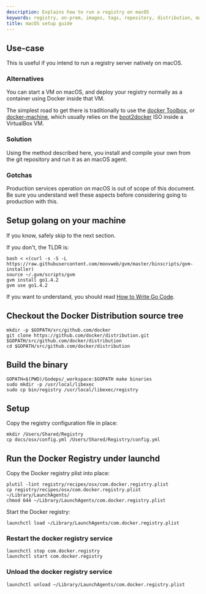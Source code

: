 ```yaml
---
description: Explains how to run a registry on macOS
keywords: registry, on-prem, images, tags, repository, distribution, macOS, recipe, advanced
title: macOS setup guide
---
```

## Use-case

This is useful if you intend to run a registry server natively on macOS.

### Alternatives

You can start a VM on macOS, and deploy your registry normally as a container using Docker inside that VM.

The simplest road to get there is traditionally to use the [docker Toolbox](https://www.docker.com/toolbox), or [docker-machine](/machine/index.md), which usually relies on the [boot2docker](http://boot2docker.io/) ISO inside a VirtualBox VM.

### Solution

Using the method described here, you install and compile your own from the git repository and run it as an macOS agent.

### Gotchas

Production services operation on macOS is out of scope of this document. Be sure you understand well these aspects before considering going to production with this.

## Setup golang on your machine

If you know, safely skip to the next section.

If you don't, the TLDR is:

    bash < <(curl -s -S -L https://raw.githubusercontent.com/moovweb/gvm/master/binscripts/gvm-installer)
    source ~/.gvm/scripts/gvm
    gvm install go1.4.2
    gvm use go1.4.2
    

If you want to understand, you should read [How to Write Go Code](https://golang.org/doc/code.html).

## Checkout the Docker Distribution source tree

    mkdir -p $GOPATH/src/github.com/docker
    git clone https://github.com/docker/distribution.git $GOPATH/src/github.com/docker/distribution
    cd $GOPATH/src/github.com/docker/distribution
    

## Build the binary

    GOPATH=$(PWD)/Godeps/_workspace:$GOPATH make binaries
    sudo mkdir -p /usr/local/libexec
    sudo cp bin/registry /usr/local/libexec/registry
    

## Setup

Copy the registry configuration file in place:

    mkdir /Users/Shared/Registry
    cp docs/osx/config.yml /Users/Shared/Registry/config.yml
    

## Run the Docker Registry under launchd

Copy the Docker registry plist into place:

    plutil -lint registry/recipes/osx/com.docker.registry.plist
    cp registry/recipes/osx/com.docker.registry.plist ~/Library/LaunchAgents/
    chmod 644 ~/Library/LaunchAgents/com.docker.registry.plist
    

Start the Docker registry:

    launchctl load ~/Library/LaunchAgents/com.docker.registry.plist
    

### Restart the docker registry service

    launchctl stop com.docker.registry
    launchctl start com.docker.registry
    

### Unload the docker registry service

    launchctl unload ~/Library/LaunchAgents/com.docker.registry.plist